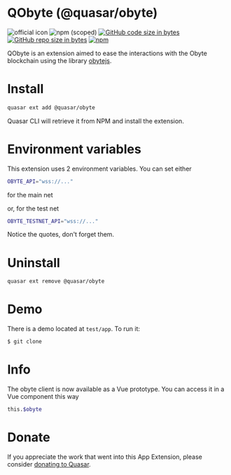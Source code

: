 QObyte (@quasar/obyte)
===
![official icon](https://img.shields.io/badge/Quasar%201.0-Official%20App%20Extension-blue.svg)
![npm (scoped)](https://img.shields.io/npm/v/@quasar/quasar-app-extension-obyte.svg)
[![GitHub code size in bytes](https://img.shields.io/github/languages/code-size/quasarframework/app-extension-obyte.svg)]()
[![GitHub repo size in bytes](https://img.shields.io/github/repo-size/quasarframework/app-extension-obyte.svg)]()
[![npm](https://img.shields.io/npm/dt/@quasar/quasar-app-extension-obyte.svg)](https://www.npmjs.com/package/@quasar/quasar-app-extension-obyte)

QObyte is an extension aimed to ease the interactions with the Obyte blockchain using the library [obytejs](https://github.com/bonustrack/obyte.js).

# Install
```bash
quasar ext add @quasar/obyte
```
Quasar CLI will retrieve it from NPM and install the extension.

# Environment variables

This extension uses 2 environment variables. You can set either

```bash
OBYTE_API="wss://..."
```
for the main net

or, for the test net

```bash
OBYTE_TESTNET_API="wss://..."
```

Notice the quotes, don't forget them.



# Uninstall
```bash
quasar ext remove @quasar/obyte
```

# Demo
There is a demo located at `test/app`. To run it:
```bash
$ git clone 
```

# Info
The obyte client is now available as a Vue prototype. You can access it in a Vue component this way

```bash
this.$obyte
```



# Donate
If you appreciate the work that went into this App Extension, please consider [donating to Quasar](https://donate.quasar.dev).
